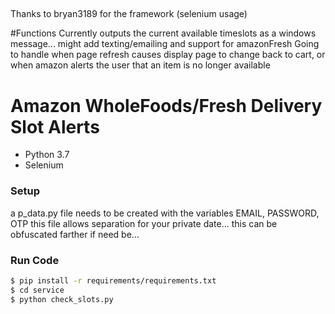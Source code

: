 ##
Thanks to bryan3189 for the framework (selenium usage)

#Functions
Currently outputs the current available timeslots as a windows message... might add texting/emailing and support for amazonFresh
Going to handle when page refresh causes display page to change back to cart, or when amazon alerts the user that an item is no longer available

# Amazon WholeFoods/Fresh Delivery Slot Alerts
  - Python 3.7
  - Selenium

### Setup
a p_data.py file needs to be created with the variables EMAIL, PASSWORD, OTP
this file allows separation for your private date... this can be obfuscated farther if need be...

### Run Code
```sh
$ pip install -r requirements/requirements.txt
$ cd service
$ python check_slots.py
```
